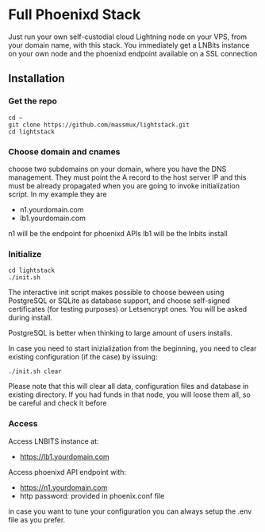 # Full Phoenixd Stack

 Just run your own self-custodial cloud Lightning node on your VPS, from your domain name, with this stack. You immediately get a LNBits instance on your own node and the phoenixd endpoint available on a SSL connection

## Installation

### Get the repo

```
cd ~
git clone https://github.com/massmux/lightstack.git
cd lightstack
```

### Choose domain and cnames

choose two subdomains on your domain, where you have the DNS management. They must point the A record to the host server IP and this must be already propagated when you are going to invoke initialization script. In my example they are

- n1.yourdomain.com
- lb1.yourdomain.com

n1 will be the endpoint for phoenixd APIs
lb1 will be the lnbits install

### Initialize


```
cd lightstack
./init.sh

```

The interactive init script makes possible to choose beween using PostgreSQL or SQLite as database support, and choose self-signed certificates (for testing purposes) or Letsencrypt ones. You will be asked during install.

PostgreSQL is better when thinking to large amount of users installs.

In case you need to start inizialization from the beginning, you need to clear existing configuration (if the case) by issuing:

```
./init.sh clear
```
Please note that this will clear all data, configuration files and database in existing directory. If you had funds in that node, you will loose them all, so be careful and check it before

### Access

Access LNBITS instance at:

- https://lb1.yourdomain.com

Access phoenixd API endpoint with:

- https://n1.yourdomain.com
- http password: provided in phoenix.conf file

in case you want to tune your configuration you can always setup the .env file as you prefer.

 
